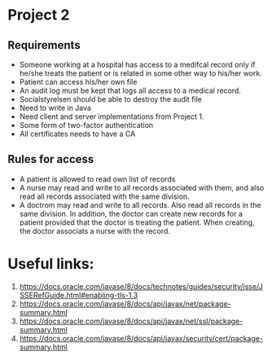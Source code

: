 # Project 2

## Requirements 
- Someone working at a hospital has access to a medifcal record only if he/she treats the patient or is related in some other way to his/her work.
- Patient can access his/her own file
- An audit log must be kept that logs all access to a medical record. 
- Socialstyrelsen should be able to destroy the audit file
- Need to write in Java
- Need client and server implementations from Project 1. 
- Some form of two-factor authentication
- All certificates needs to have a CA


## Rules for access
- A patient is allowed to read own list of records
- A nurse may read and write to all records associated with them, and also read all records associated with the same division.
- A doctrom may read and write to all records. Also read all records in the same division. In addition, the doctor can create new records for a patient provided that the doctor is treating the patient. When creating, the doctor associats a nurse with the record.

# Useful links:
1. https://docs.oracle.com/javase/8/docs/technotes/guides/security/jsse/JSSERefGuide.html#enabling-tls-1.3
2. https://docs.oracle.com/javase/8/docs/api/javax/net/package-summary.html
3. https://docs.oracle.com/javase/8/docs/api/javax/net/ssl/package-summary.html
4. https://docs.oracle.com/javase/8/docs/api/javax/security/cert/package-summary.html
